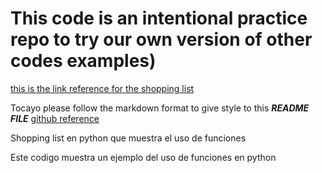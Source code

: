 # This code is an intentional practice repo to try our own version of other codes examples)
[this is the link reference for the shopping list](https://www.youtube.com/watch?v=0m7csmqWAgI&ab_channel=GeekTutorials)

Tocayo please follow the markdown format to give style to this ***README FILE***
[github reference](https://docs.github.com/en/get-started/writing-on-github/getting-started-with-writing-and-formatting-on-github/basic-writing-and-formatting-syntax)

Shopping list en python que muestra el uso de funciones

Este codigo muestra un ejemplo del uso de funciones en python
